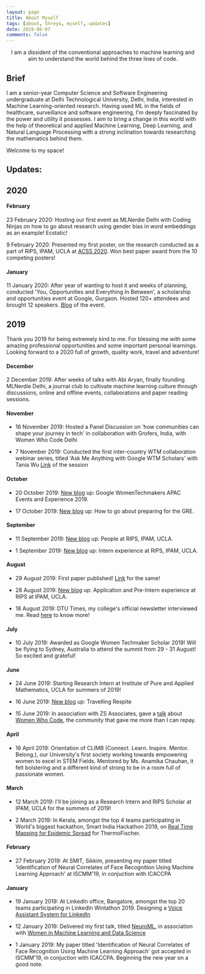```yaml
---
layout: page
title: About Myself
tags: [about, Shreya, myself, updates]
date: 2019-06-07
comments: false
---
```

    
<center>I am a dissident of the conventional approaches to machine learning and aim to understand the world behind the three lines of code.</center>


## Brief 
I am a senior-year Computer Science and Software Engineering undergraduate at Delhi Technological University, Delhi, India, interested in Machine Learning-oriented research. Having used ML in the fields of healthcare, surveillance and software engineering, I'm deeply fascinated by the power and utility it possesses. I aim to bring a change in this world with the help of theoretical and applied Machine Learning, Deep Learning, and Natural Language Processing with a strong inclination towards researching the mathematics behind them. 

Welcome to my space!

## Updates:

## 2020

#### February

23 February 2020: Hosting our first event as MLNerdie Delhi with Coding Ninjas on how to go about research using gender bias in word embeddings as an example! Ecstatic!

9 February 2020: Presented my first poster, on the research conducted as a part of RIPS, IPAM, UCLA at [ACSS 2020](http://lcs2.iiitd.edu.in/acss2020/). Won best paper award from the 10 competing posters! 

#### January

11 January 2020: After year of wanting to host it and weeks of planning, conducted 'You, Opportunities and Everything In Between', a scholarship and opportunities event at Google, Gurgaon. Hosted 120+ attendees and brought 12 speakers. [Blog](https://medium.com/women-who-code-delhi/you-opportunities-and-everything-in-between-b5fd61372e68) of the event.

## 2019

Thank you 2019 for being extremely kind to me. For blessing me with some amazing professional opportunities and some important personal learnings. Looking forward to a 2020 full of growth, quality work, travel and adventure!

#### December

2 December 2019: After weeks of talks with Abi Aryan, finally founding MLNerdie Delhi, a journal club to cultivate machine learning culture through discussions, online and offline events, collaborations and paper reading sessions. 

#### November

* 16 November 2019: Hosted a Panel Discussion on 'how communities can shape your journey in tech' in collaboration with Grofers, India, with Women Who Code Delhi

* 7 November 2019: Conducted the first inter-country WTM collaboration webinar series, titled 'Ask Me Anything with Google WTM Scholars' with Tania Wu [Link](https://www.facebook.com/womenwhocodedelhi/videos/468880203982992/?comment_id=469715763899436) of the session

#### October
* 20 October 2019: [New blog](https://shreyagupta08.github.io/google-wtm-experience/) up: Google WomenTechmakers APAC Events and Experience 2019.

* 17 October 2019: [New blog](https://shreyagupta08.github.io/how-to-go-about-gre/) up: How to go about preparing for the GRE.

#### September
* 11 September 2019: [New blog](https://shreyagupta08.github.io/rips-internship-people/) up: People at RIPS, IPAM, UCLA.

* 1 September 2019: [New blog](https://shreyagupta08.github.io/rips-internship-2019/) up: Intern experience at RIPS, IPAM, UCLA.

#### August
* 29 August 2019: First paper published! [Link](https://doi.org/10.1007/978-981-13-8798-2_2) for the same!

* 28 August 2019: [New blog](https://shreyagupta08.github.io/rips-internship-application-2019/) up: Application and Pre-Intern experience at RIPS at IPAM, UCLA.  

* 18 August 2019: DTU Times, my college's official newsletter interviewed me. Read [here](https://dtutimes.me/blog/university-of-california-los-angeles-internship-interview-456?fbclid=IwAR0sks9EU4eKGoFPEP6E9C_W3o7YmbV-0dNC0dQGntX7PcDLkuvZ72sE0xA) to know more!

#### July
* 10 July 2019: Awarded as Google Women Techmaker Scholar 2019! Will be flying to Sydney, Australia to attend the summit from 29 - 31 August! So excited and grateful!

#### June
* 24 June 2019: Starting Research Intern at Institute of Pure and Applied Mathematics, UCLA for summers of 2019!

* 16 June 2019: [New blog](https://shreyagupta08.github.io/respite/) up: Travelling Respite 

* 15 June 2019: In association with ZS Associates, gave a [talk](https://bit.ly/2Ija5pk) about [Women Who Code](https://womenwhocode.com), the community that gave me more than I can repay.

#### April
* 16 April 2019: Orientation of CLIMB (Connect. Learn. Inspire. Mentor. Belong.), our University's first society working towards empowering women to excel in STEM Fields. Mentored by Ms. Anamika Chauhan, it felt bolstering and a different kind of strong to be in a room full of passionate women. 

#### March
* 12 March 2019: I'll be joining as a Research Intern and RIPS Scholar at IPAM, UCLA for the summers of 2019!

* 2 March 2019: In Kerala, amongst the top 4 teams participating in World's biggest hackathon, Smart India Hackathon 2019, on [Real Time Mapping for Epidemic Spread](https://github.com/ShreyaGupta08/Epidemic-Spread-SIH) for ThermoFischer.

#### February
* 27 February 2019: At SMIT, Sikkim, presenting my paper titled 'Identification of Neural Correlates of Face Recognition Using Machine Learning Approach' at ISCMM'19, in conjuction with ICACCPA

#### January
* 19 January 2019: At LinkedIn office, Bangalore, amongst the top 20 teams participating in LinkedIn Wintathon 2019. Designing a [Voice Assistant System for LinkedIn](https://github.com/ShreyaGupta08/Voice-Assistant-LinkedIn)

* 12 January 2019: Delivered my first talk, titled [NeuroML](https://bit.ly/2IKafVB), in association with [Women in Machine Learning and Data Science](https://www.facebook.com/delhiwimlds) 

* 1 January 2019: My paper titled 'Identification of Neural Correlates of Face Recognition Using Machine Learning Approach' got accepted in ISCMM'19, in conjuction with ICACCPA. Beginning the new year on a good note.
